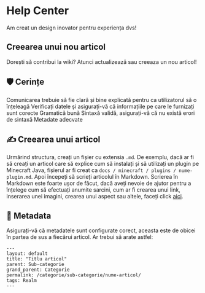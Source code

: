 # Help Center
Am creat un design inovator pentru experiența dvs!
## Creearea unui nou articol
Dorești să contribui la wiki? Atunci actualizează sau creeaza un nou articol!


## 🛡️ Cerințe
Comunicarea trebuie să fie clară și bine explicată pentru ca utilizatorul să o înțeleagă
Verificați datele și asigurați-vă că informațiile pe care le furnizați sunt corecte
Gramatică bună
Sintaxă validă, asigurați-vă că nu există erori de sintaxă
Metadate adecvate 

## ✍️ Creearea unui articol
Urmărind structura, creați un fișier cu extensia ```.md```.  De exemplu, dacă ar fi să creați un articol care să explice cum să instalați și să utilizați un plugin pe Minecraft Java, fișierul ar fi creat ca ```docs / minecraft / plugins / nume-plugin.md```. Apoi începeți să scrieți articolul în Markdown. Scrierea în Markdown este foarte ușor de făcut, dacă aveți nevoie de ajutor pentru a înțelege cum să efectuați anumite sarcini, cum ar fi crearea unui link, inserarea unei imagini, crearea unui aspect sau altele, faceți click [aici](https://guides.github.com/features/mastering-markdown/). 

## 📃️ Metadata
Asigurați-vă că metadatele sunt configurate corect, aceasta este de obicei în partea de sus a fiecărui articol. Ar trebui să arate astfel: 
```
---
layout: default
title: "Titlu articol"
parent: Sub-categorie
grand_parent: Categorie
permalink: /categorie/sub-categorie/nume-articol/
tags: Realm
---
```
